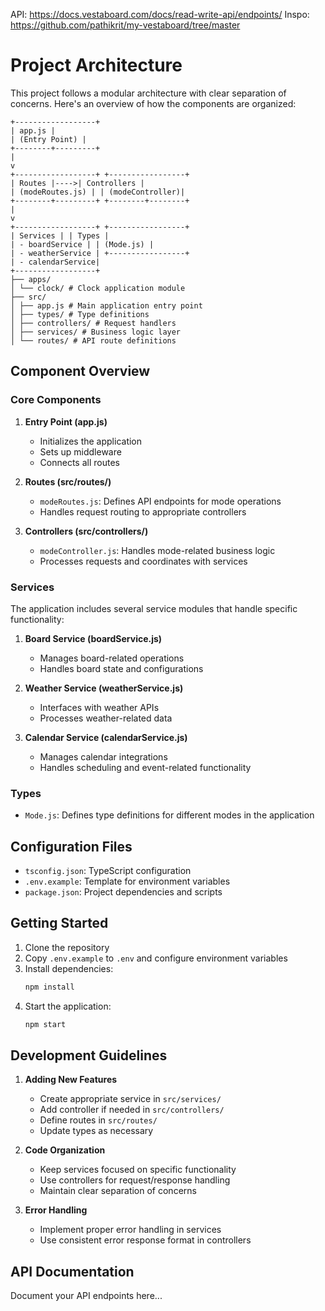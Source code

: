 API: https://docs.vestaboard.com/docs/read-write-api/endpoints/
Inspo: https://github.com/pathikrit/my-vestaboard/tree/master



# Project Architecture

This project follows a modular architecture with clear separation of concerns. Here's an overview of how the components are organized:


```ascii
+------------------+
| app.js |
| (Entry Point) |
+--------+---------+
|
v
+------------------+ +-----------------+
| Routes |---->| Controllers |
| (modeRoutes.js) | | (modeController)|
+--------+---------+ +--------+--------+
|
v
+------------------+ +-----------------+
| Services | | Types |
| - boardService | | (Mode.js) |
| - weatherService | +-----------------+
| - calendarService|
+------------------+
├── apps/
│ └── clock/ # Clock application module
├── src/
│ ├── app.js # Main application entry point
│ ├── types/ # Type definitions
│ ├── controllers/ # Request handlers
│ ├── services/ # Business logic layer
│ └── routes/ # API route definitions
```

## Component Overview

### Core Components

1. **Entry Point (app.js)**
   - Initializes the application
   - Sets up middleware
   - Connects all routes

2. **Routes (src/routes/)**
   - `modeRoutes.js`: Defines API endpoints for mode operations
   - Handles request routing to appropriate controllers

3. **Controllers (src/controllers/)**
   - `modeController.js`: Handles mode-related business logic
   - Processes requests and coordinates with services

### Services

The application includes several service modules that handle specific functionality:

1. **Board Service (boardService.js)**
   - Manages board-related operations
   - Handles board state and configurations

2. **Weather Service (weatherService.js)**
   - Interfaces with weather APIs
   - Processes weather-related data

3. **Calendar Service (calendarService.js)**
   - Manages calendar integrations
   - Handles scheduling and event-related functionality

### Types

- `Mode.js`: Defines type definitions for different modes in the application

## Configuration Files

- `tsconfig.json`: TypeScript configuration
- `.env.example`: Template for environment variables
- `package.json`: Project dependencies and scripts

## Getting Started

1. Clone the repository
2. Copy `.env.example` to `.env` and configure environment variables
3. Install dependencies:
   ```bash
   npm install
   ```
4. Start the application:
   ```bash
   npm start
   ```

## Development Guidelines

1. **Adding New Features**
   - Create appropriate service in `src/services/`
   - Add controller if needed in `src/controllers/`
   - Define routes in `src/routes/`
   - Update types as necessary

2. **Code Organization**
   - Keep services focused on specific functionality
   - Use controllers for request/response handling
   - Maintain clear separation of concerns

3. **Error Handling**
   - Implement proper error handling in services
   - Use consistent error response format in controllers

## API Documentation

Document your API endpoints here...
